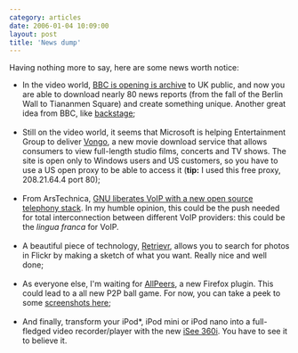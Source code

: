 ```yaml
---
category: articles
date: 2006-01-04 10:09:00
layout: post
title: 'News dump'
---
```


Having nothing more to say, here are some news worth notice:<br /><ul><li>In the video world, <a href="http://www.bbc.co.uk/calc/news/index.shtml">BBC is opening is archive</a> to UK public, and now you are able to download nearly 80 news reports (from the fall of the Berlin Wall to Tiananmen Square) and create something unique. Another great idea from BBC, like <a href="http://backstage.bbc.co.uk">backstage</a>;</li><br /><li>Still on the video world, it seems that Microsoft is helping Entertainment Group to deliver <a href="http://www.vongo.com">Vongo</a>, a new movie download service that allows consumers to view full-length studio films, concerts and TV shows. The site is open only to Windows users and US customers, so you have to use a US open proxy to be able to access it (<strong>tip:</strong> I used this free proxy, 208.21.64.4 port 80);</li><br /><li>From ArsTechnica, <a href="http://arstechnica.com/news.ars/post/20060103-5886.html">GNU liberates VoIP with a new open source telephony stack</a>. In my humble opinion, this could be the push needed for total interconnection between different VoIP providers: this could be the <i>lingua franca</i> for VoIP.</li><br /><li>A beautiful piece of technology, <a href="http://labs.systemone.at/retrievr/">Retrievr</a>, allows you to search for photos in Flickr by making a sketch of what you want. Really nice and well done;</li><br /><li>As everyone else, I'm waiting for <a href="http://www.allpeers.com/">AllPeers</a>, a new Firefox plugin. This could lead to a all new P2P ball game. For now, you can take a peek to some <a  href="http://www.allpeers.com/blog/2005/12/22/allpeers-screenshots/">screenshots here</a>;</li><br /><li>And finally, transform your iPod\*, iPod mini or iPod nano into a full-fledged video recorder/player with the new <a href="http://w3.isee-ato.com/">iSee 360i</a>. You have to see it to believe it.</li><br /></ul>
